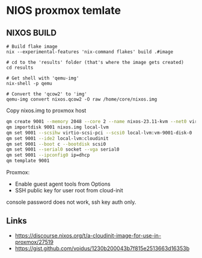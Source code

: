 # NIOS proxmox temlate

## NIXOS BUILD

```
# Build flake image
nix --experimental-features 'nix-command flakes' build .#image

# cd to the 'results' folder (that's where the image gets created)
cd results

# Get shell with 'qemu-img'
nix-shell -p qemu

# Convert the 'qcow2' to 'img'
qemu-img convert nixos.qcow2 -O raw /home/core/nixos.img
```

Copy nixos.img to proxmox host

``` mk_nixos_template.sh
qm create 9001 --memory 2048 --core 2 --name nixos-23.11-kvm --net0 virtio,bridge=vmbr0
qm importdisk 9001 nixos.img local-lvm
qm set 9001 --scsihw virtio-scsi-pci --scsi0 local-lvm:vm-9001-disk-0
qm set 9001 --ide2 local-lvm:cloudinit
qm set 9001 --boot c --bootdisk scsi0
qm set 9001 --serial0 socket --vga serial0
qm set 9001 --ipconfig0 ip=dhcp
qm template 9001
```

Proxmox: 
- Enable guest agent tools from Options
- SSH public key for user root from cloud-init

console password does not work, ssh key auth only.

## Links

- https://discourse.nixos.org/t/a-cloudinit-image-for-use-in-proxmox/27519
- https://gist.github.com/voidus/1230b200043b7f815e2513663d16353b